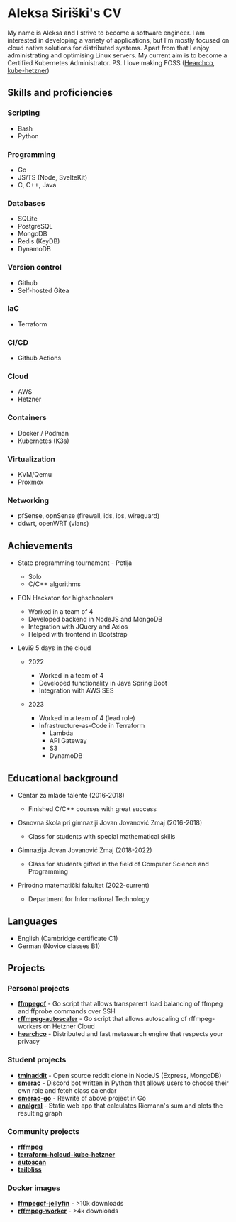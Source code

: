 # Aleksa Siriški's CV

My name is Aleksa and I strive to become a software engineer. I am interested in developing a variety of applications, but I'm mostly focused on cloud native solutions for distributed systems. Apart from that I enjoy administrating and optimising Linux servers. My current aim is to become a Certified Kubernetes Administrator. PS. I love making FOSS ([Hearchco](https://hearch.co), [kube-hetzner](https://github.com/kube-hetzner/terraform-hcloud-kube-hetzner))

## Skills and proficiencies

### Scripting

- Bash
- Python

### Programming

- Go
- JS/TS (Node, SvelteKit)
- C, C++, Java

### Databases

- SQLite
- PostgreSQL
- MongoDB
- Redis (KeyDB)
- DynamoDB

### Version control

- Github
- Self-hosted Gitea

### IaC

- Terraform

### CI/CD

- Github Actions

### Cloud

- AWS
- Hetzner

### Containers

- Docker / Podman
- Kubernetes (K3s)

### Virtualization

- KVM/Qemu
- Proxmox

### Networking

- pfSense, opnSense (firewall, ids, ips, wireguard)
- ddwrt, openWRT (vlans)

## Achievements

- State programming tournament - Petlja

  - Solo
  - C/C++ algorithms

- FON Hackaton for highschoolers

  - Worked in a team of 4
  - Developed backend in NodeJS and MongoDB
  - Integration with JQuery and Axios
  - Helped with frontend in Bootstrap

- Levi9 5 days in the cloud

  - 2022

    - Worked in a team of 4
    - Developed functionality in Java Spring Boot
    - Integration with AWS SES

  - 2023

    - Worked in a team of 4 (lead role)
    - Infrastructure-as-Code in Terraform
      - Lambda
      - API Gateway
      - S3
      - DynamoDB

## Educational background

- Centar za mlade talente (2016-2018)

  - Finished C/C++ courses with great success

- Osnovna škola pri gimnaziji Jovan Jovanović Zmaj (2016-2018)

  - Class for students with special mathematical skills

- Gimnazija Jovan Jovanović Zmaj (2018-2022)

  - Class for students gifted in the field of Computer Science and Programming

- Prirodno matematički fakultet (2022-current)

  - Department for Informational Technology

## Languages

- English (Cambridge certificate C1)
- German (Novice classes B1)

## Projects

### Personal projects

- [**ffmpegof**](https://github.com/tminaorg/ffmpegof) - Go script that allows transparent load balancing of ffmpeg and ffprobe commands over SSH
- [**rffmpeg-autoscaler**](https://github.com/aleksasiriski/rffmpeg-autoscaler) - Go script that allows autoscaling of rffmpeg-workers on Hetzner Cloud
- [**hearchco**](https://github.com/hearchco) - Distributed and fast metasearch engine that respects your privacy

### Student projects

- [**tminaddit**](https://github.com/aleksasiriski/tminaddit) - Open source reddit clone in NodeJS (Express, MongoDB)
- [**smerac**](https://github.com/aleksasiriski/smerac) - Discord bot written in Python that allows users to choose their own role and fetch class calendar
- [**smerac-go**](https://github.com/aleksasiriski/smerac-go) - Rewrite of above project in Go
- [**analgral**](https://github.com/aleksasiriski/analgral) - Static web app that calculates Riemann's sum and plots the resulting graph

### Community projects

- [**rffmpeg**](https://github.com/joshuaboniface/rffmpeg)
- [**terraform-hcloud-kube-hetzner**](https://github.com/kube-hetzner/terraform-hcloud-kube-hetzner)
- [**autoscan**](https://github.com/aleksasiriski/autoscan)
- [**tailbliss**](https://github.com/nusserstudios/tailbliss)

### Docker images

- [**ffmpegof-jellyfin**](https://github.com/tminaorg/ffmpegof/pkgs/container/ffmpegof-jellyfin) - >10k downloads
- [**rffmpeg-worker**](https://github.com/aleksasiriski/rffmpeg-worker/pkgs/container/rffmpeg-worker) - >4k downloads

